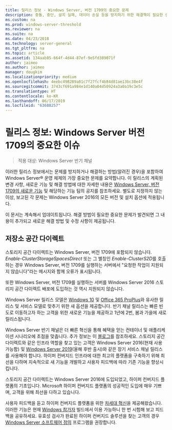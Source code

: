 ```yaml
---
title: 릴리스 정보 - Windows Server, 버전 1709의 중요한 문제
description: 충돌, 중단, 설치 실패, 데이터 손실 등을 방지하기 위한 해결책이 필요한 중요한 문제를 요약합니다.
ms.custom: na
ms.prod: windows-server-threshold
ms.reviewer: na
ms.suite: na
ms.date: 04/23/2018
ms.technology: server-general
ms.tgt_pltfrm: na
ms.topic: article
ms.assetid: 134aab85-664f-4d44-87ef-9e5fd389071f
author: jaimeo
ms.author: jaimeo
manager: dougkim
ms.localizationpriority: medium
ms.openlocfilehash: 4eebc498289a81c7f27fcf4b84d81ae13bc38e4f
ms.sourcegitcommit: 3743cf691a984e1d140a04d50924a3a0a19c3e5c
ms.translationtype: HT
ms.contentlocale: ko-KR
ms.lasthandoff: 06/17/2019
ms.locfileid: "63688257"
---
```

# <a name="release-notes-important-issues-in-windows-server-version-1709"></a>릴리스 정보: Windows Server 버전 1709의 중요한 이슈

>적용 대상: Windows Server 반기 채널

이러한 릴리스 정보에서는 문제를 방지하거나 해결하는 방법(알려진 경우)을 포함하여 Windows Server&reg; 운영 체제의 가장 중요한 문제를 요약합니다. 이 릴리스의 계획된 변경 사항, 새로운 기능 및 해결 방법에 대한 자세한 내용은 [Windows Server, 버전 1709의 새로운 기능](whats-new-in-windows-server-1709.md) 및 해당하는 기능 팀의 공지를 참조하세요. 별도로 지정하지 않는 이상, 보고된 각 문제는 Windows Server 2016의 모든 버전 및 설치 옵션에 적용됩니다.  

이 문서는 계속해서 업데이트됩니다. 해결 방법이 필요한 중요한 문제가 발견되면 그 내용이 추가되고 새로운 해결 방법 및 수정 사항이 제공됩니다.  
  
## <a name="storage-spaces-direct"></a>저장소 공간 다이렉트
[comment]: # (ID: unknown; Submitter: stevenek; state: signed off)  
스토리지 공간 다이렉트는 Windows Server, 버전 1709에 포함되지 않습니다. *Enable-ClusterStorageSpacesDirect* 또는 그 별칭인 *Enable-ClusterS2D*를 호출하는 경우 Windows Server, 버전 1709를 실행하는 서버에서 "요청한 작업이 지원되지 않습니다"라는 메시지와 함께 오류가 표시됩니다.

또한 Windows Server, 버전 1709를 실행하는 서버를 Windows Server 2016 스토리지 공간 다이렉트 배포에 도입하는 것 역시 지원되지 않습니다.

Windows Server 릴리스 모델은 [Windows 10](https://docs.microsoft.com/windows/deployment/update/waas-overview) 및 [Office 365 ProPlus](https://support.office.com/article/Overview-of-the-upcoming-changes-to-Office-365-ProPlus-update-management-78b33779-9356-4cdf-9d2c-08350ef05cca?ui=en-US&rs=en-US&ad=US)와 유사한 릴리스 및 서비스 모델로 맞추기 위한 새 옵션을 제공합니다. 반기 채널 릴리스는 빠른 빈도로 이동하고자 하는 고객을 위한 새로운 기능을 제공하고 1년에 2번, 봄과 가을에 새로 릴리스됩니다.

Windows Server 반기 채널은 더 빠른 혁신을 통해 혜택을 얻는 컨테이너 및 애플리케이션 시나리오에 초점을 맞춥니다. 추가 정보는 이 [블로그](https://cloudblogs.microsoft.com/windowsserver/2018/03/29/windows-server-semi-annual-channel-update)를 참조하세요. 스토리지 공간 다이렉트와 같은 인프라 역할을 찾고 있는 고객은 Windows Server 2016(현재 사용 가능함) 및 [Windows Server 2019](https://cloudblogs.microsoft.com/windowsserver/2018/03/20/introducing-windows-server-2019-now-available-in-preview)(올해 후반 출시)와 같은 장기 서비스 채널 릴리스를 사용해야 합니다. 하이퍼 컨버지드 인프라에 대한 최고의 플랫폼을 구축하기 위해 최선을 다하며 지속적으로 새 기능을 개발하고 사용자 피드백에 따라 기존 기능을 향상시킵니다. 

스토리지 공간 다이렉트는 Windows Server 2016에 도입되었고, 하이퍼 컨버지드 플랫폼의 기초입니다. Microsoft 하이퍼 컨버지드 플랫폼의 성공적인 도입에 매우 기쁘며, 고객을 위해 최선을 다하고 있습니다.

사용자 피드백을 듣고 하이퍼 컨버지드 플랫폼을 위한 [차세대 혁신](https://blogs.technet.microsoft.com/windowsserver/2017/09/07/sneak-peek-2-windows-server-version-1709-hyper-converged-infrastructure/)을 제공해왔습니다. 이러한 기능은 현재 [Windows 참가자](https://insider.windows.com/for-business/) 빌드에서 이용 가능하니 한 번 시험해 보고 피드백을 공유하세요. 유효성 검사가 완료된 하이퍼 컨버지드 솔루션을 찾는 고객의 경우 [Windows Server 소프트웨어 정의](http://microsoft.com/wssd) 프로그램을 권장합니다.
